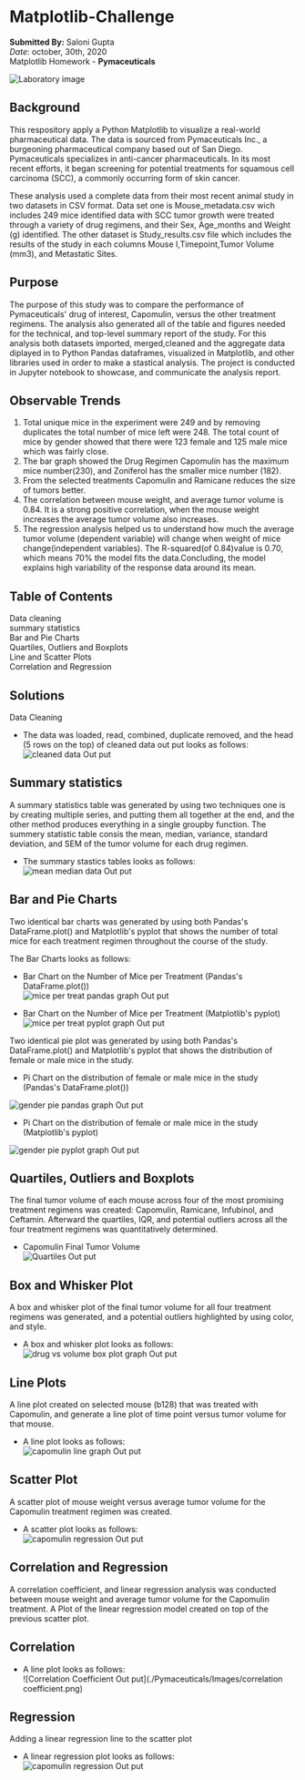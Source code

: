 # Matplotlib-Challenge
**Submitted By:** Saloni Gupta\
_Date_: october, 30th, 2020\
Matplotlib Homework - **Pymaceuticals** <br/>

![Laboratory image](./Pymaceuticals/Images/Laboratory.jpg)

## Background <br/>
This respository apply a Python Matplotlib to visualize a real-world pharmaceutical data. The data is sourced from Pymaceuticals Inc., a burgeoning pharmaceutical company based out of San Diego. Pymaceuticals specializes in anti-cancer pharmaceuticals. In its most recent efforts, it began screening for potential treatments for squamous cell carcinoma (SCC), a commonly occurring form of skin cancer.

These analysis used a complete data from their most recent animal study in two datasets in CSV format. Data set one is Mouse_metadata.csv wich includes 249 mice identified data with SCC tumor growth were treated through a variety of drug regimens, and their Sex, Age_months and Weight (g) identified. The other dataset is Study_results.csv file which includes the results of the study in each columns Mouse I,Timepoint,Tumor Volume (mm3), and Metastatic Sites.

## Purpose <br/>
The purpose of this study was to compare the performance of Pymaceuticals' drug of interest, Capomulin, versus the other treatment regimens. The analysis also generated all of the table and figures needed for the technical, and top-level summary report of the study. For this analysis both datasets imported, merged,cleaned and the aggregate data diplayed in to Python Pandas dataframes, visualized in Matplotlib, and other libraries used in order to make a stastical analysis. The project is conducted in Jupyter notebook to showcase, and communicate the analysis report.

## Observable Trends <br/>
1. Total unique mice in the experiment were 249 and by removing duplicates the total number of mice left were 248. The total count of mice by gender showed that there were 123 female and 125 male mice which was fairly close. <br/>
2. The bar graph showed the Drug Regimen Capomulin has the maximum mice number(230), and Zoniferol has the smaller mice number (182). <br/>
3. From the selected treatments Capomulin and Ramicane reduces the size of tumors better. <br/>
4. The correlation between mouse weight, and average tumor volume is 0.84. It is a strong positive correlation, when the mouse weight increases the average tumor volume also increases. <br/>
5. The regression analysis helped us to understand how much the average tumor volume (dependent variable) will change when weight of mice change(independent variables). The R-squared(of 0.84)value is 0.70, which means 70% the model fits the data.Concluding, the model explains high variability of the response data around its mean.

## Table of Contents </br>
Data cleaning </br>
summary statistics </br>
Bar and Pie Charts </br>
Quartiles, Outliers and Boxplots </br>
Line and Scatter Plots </br>
Correlation and Regression </br>

## Solutions </br>
Data Cleaning
- The data was loaded, read, combined, duplicate removed, and the head (5 rows on the top) of cleaned data out put looks as follows: </br>
![cleaned data Out put](./Pymaceuticals/Images/Cleaned_data.PNG)

## Summary statistics </br>
A summary statistics table was generated by using two techniques one is by creating multiple series, and putting them all together at the end, and the other method produces everything in a single groupby function. The summery statistic table consis the mean, median, variance, standard deviation, and SEM of the tumor volume for each drug regimen.</br>
- The summary stastics tables looks as follows: </br>
![mean median data Out put](./Pymaceuticals/Images/Mean_Median_data.PNG)

## Bar and Pie Charts
Two identical bar charts was generated by using both Pandas's DataFrame.plot() and Matplotlib's pyplot that shows the number of total mice for each treatment regimen throughout the course of the study.

The Bar Charts looks as follows: </br>

- Bar Chart on the Number of Mice per Treatment (Pandas's DataFrame.plot()) </br>
![mice per treat pandas graph Out put](./Pymaceuticals/Images/pandas_mice_per_treat.png)

- Bar Chart on the Number of Mice per Treatment (Matplotlib's pyplot) </br>
![mice per treat pyplot graph Out put](./Pymaceuticals/Images/pyplot_mice_per_treat.png)

Two identical pie plot was generated by using both Pandas's DataFrame.plot() and Matplotlib's pyplot that shows the distribution of female or male mice in the study.</br>
- Pi Chart on the distribution of female or male mice in the study (Pandas's DataFrame.plot()) </br>

![gender pie pandas graph Out put](./Pymaceuticals/Images/pandas_gender_piegraph.png)

- Pi Chart on the distribution of female or male mice in the study (Matplotlib's pyplot) </br>

![gender pie pyplot graph Out put](./Pymaceuticals/Images/pyplot_gender_piegraph.png)

## Quartiles, Outliers and Boxplots
The final tumor volume of each mouse across four of the most promising treatment regimens was created: Capomulin, Ramicane, Infubinol, and Ceftamin. Afterward the quartiles, IQR, and potential outliers across all the four treatment regimens was quantitatively determined.

- Capomulin Final Tumor Volume </br>
![Quartiles Out put](./Pymaceuticals/Images/Quartiles_IQR_Screenshot.PNG)

## Box and Whisker Plot
A box and whisker plot of the final tumor volume for all four treatment regimens was generated, and a potential outliers highlighted by using color, and style. </br>
- A box and whisker plot looks as follows: </br>
![drug vs volume box plot graph Out put](./Pymaceuticals/Images/drug_vs_volume_box_plot.png)

## Line Plots
A line plot created on selected mouse (b128) that was treated with Capomulin, and generate a line plot of time point versus tumor volume for that mouse.

- A line plot looks as follows: </br>
![capomulin line graph Out put](./Pymaceuticals/Images/capomulin_line_graph.png)

## Scatter Plot
A scatter plot of mouse weight versus average tumor volume for the Capomulin treatment regimen was created.

- A scatter plot looks as follows: </br>
![capomulin regression Out put](./Pymaceuticals/Images/capomulin_scatterplot.png)

## Correlation and Regression
A correlation coefficient, and linear regression analysis was conducted between mouse weight and average tumor volume for the Capomulin treatment. A Plot of the linear regression model created on top of the previous scatter plot.

## Correlation
- A line plot looks as follows: </br>
![Correlation Coefficient Out put](./Pymaceuticals/Images/correlation coefficient.png)

## Regression
Adding a linear regression line to the scatter plot </br>
- A linear regression plot looks as follows: </br>
![capomulin regression Out put](./Pymaceuticals/Images/capomulin_regression_plot.png)
